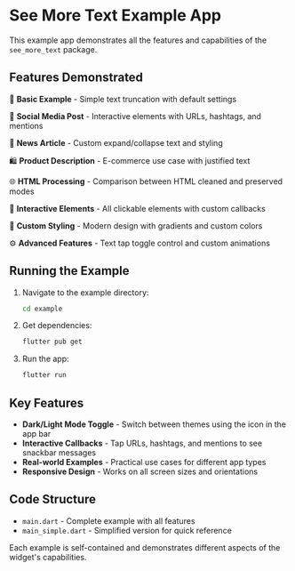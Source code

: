 # See More Text Example App

This example app demonstrates all the features and capabilities of the `see_more_text` package.

## Features Demonstrated

🚀 **Basic Example** - Simple text truncation with default settings

📱 **Social Media Post** - Interactive elements with URLs, hashtags, and mentions

📰 **News Article** - Custom expand/collapse text and styling

🛍️ **Product Description** - E-commerce use case with justified text

🌐 **HTML Processing** - Comparison between HTML cleaned and preserved modes

🔗 **Interactive Elements** - All clickable elements with custom callbacks

🎨 **Custom Styling** - Modern design with gradients and custom colors

⚙️ **Advanced Features** - Text tap toggle control and custom animations

## Running the Example

1. Navigate to the example directory:
   ```bash
   cd example
   ```

2. Get dependencies:
   ```bash
   flutter pub get
   ```

3. Run the app:
   ```bash
   flutter run
   ```

## Key Features

- **Dark/Light Mode Toggle** - Switch between themes using the icon in the app bar
- **Interactive Callbacks** - Tap URLs, hashtags, and mentions to see snackbar messages
- **Real-world Examples** - Practical use cases for different app types
- **Responsive Design** - Works on all screen sizes and orientations

## Code Structure

- `main.dart` - Complete example with all features
- `main_simple.dart` - Simplified version for quick reference

Each example is self-contained and demonstrates different aspects of the widget's capabilities.
